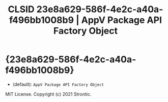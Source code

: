 ﻿---
title: "CLSID 23e8a629-586f-4e2c-a40a-f496bb1008b9 | AppV Package API Factory Object"
excerpt: What is COM-Object CLSID 23e8a629-586f-4e2c-a40a-f496bb1008b9?
---

# {23e8a629-586f-4e2c-a40a-f496bb1008b9}

* (default): `AppV Package API Factory Object`

MIT License. Copyright (c) 2021 Strontic.


